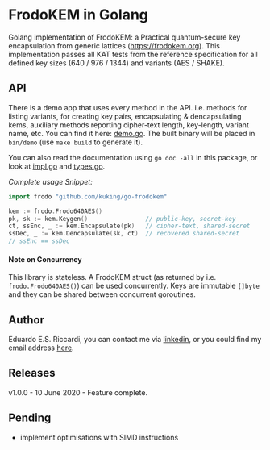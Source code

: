 # FrodoKEM in Golang 
Golang implementation of FrodoKEM: a Practical quantum-secure key encapsulation from generic lattices (https://frodokem.org).
This implementation passes all KAT tests from the reference specification for all defined key sizes (640 / 976 / 1344) and variants (AES / SHAKE).

## API
There is a demo app that uses every method in the API. i.e. methods for listing variants, for creating key pairs,
encapsulating & dencapsulating kems, auxiliary methods reporting cipher-text length, key-length, variant name, etc. 
You can find it here: [demo.go](mains/demo/demo.go). The built binary will be placed in `bin/demo` (use `make build` to 
generate it).

You can also read the documentation using `go doc -all` in this package, or look at [impl.go](impl.go) and 
[types.go](types.go).

_Complete usage Snippet:_
```go
import frodo "github.com/kuking/go-frodokem"

kem := frodo.Frodo640AES()
pk, sk := kem.Keygen()                // public-key, secret-key
ct, ssEnc, _ := kem.Encapsulate(pk)   // cipher-text, shared-secret
ssDec, _ := kem.Dencapsulate(sk, ct)  // recovered shared-secret
// ssEnc == ssDec
```
#### Note on Concurrency
This library is stateless. A FrodoKEM struct (as returned by i.e. `frodo.Frodo640AES()`) can be used concurrently.
Keys are immutable `[]byte` and they can be shared between concurrent goroutines.

##  Author
Eduardo E.S. Riccardi, you can contact me via [linkedin](https://uk.linkedin.com/in/kukino), or you could find my email
address [here](https://kukino.uk/ed@kukino.uk.pub).

## Releases
v1.0.0 - 10 June 2020 - Feature complete.

## Pending
- implement optimisations with SIMD instructions

